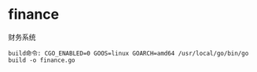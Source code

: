 # finance
财务系统

    build命令: CGO_ENABLED=0 GOOS=linux GOARCH=amd64 /usr/local/go/bin/go build -o finance.go